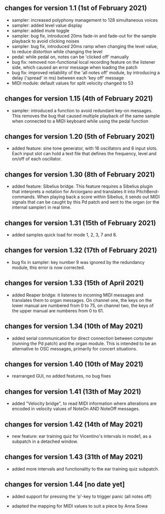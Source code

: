 ## changes for version 1.1 (1st of February 2021)

- sampler: increased polyphony management to 128 simultaneous voices
- sampler: added level value display
- sampler: added mute toggle
- sampler: bug fix, introduced 20ms fade-in and fade-out for the sample playback to avoid clicking noises
- sampler: bug fix, introduced 20ms ramp when changing the level value, to reduce distortion while changing the level
- pedal: while pedal on, notes can be 'clicked off' manually
- bug fix: removed non-functional local recording feature on the listener side, which caused an error message when loading the patch
- bug fix: improved reliability of the 'all notes off' module, by introducing a delay ('spread' in ms) between each 'key off' message
- MIDI module: default values for split velocity changed to 53


## changes for version 1.15 (4th of February 2021)

- sampler: introduced a function to avoid redundant key-on messages. This removes the bug that caused multiple playback of the same sample when connected to a MIDI keyboard while using the pedal function


## changes for version 1.20 (5th of February 2021)

- added feature: sine tone generator, with 16 oscillators and 6 input slots. Each input slot can hold a text file that defines the frequency, level and on/off of each oscillator.


## changes for version 1.30 (8th of February 2021)

- added feature: Sibelius bridge. This feature requires a Sibelius plugin that interprets a notation for Arciorgano and translates it into PitchBend-commands. When playing back a score within Sibelius, it sends out MIDI signals that can be caught by this Pd patch and sent to the organ (or the internal sampler) in real time.


## changes for version 1.31 (15th of February 2021)

- added samples quick load for mode 1, 2, 3, 7 and 8.


## changes for version 1.32 (17th of February 2021)

- bug fix in sampler: key number 9 was ignored by the redundancy module, this error is now corrected.

## changes for version 1.33 (15th of April 2021)

- added Reaper bridge: it listenes to incoming MIDI messages and translates them to organ messages. On channel one, the keys on the lower manual are numbered from 0 to 75, on channel two, the keys of the upper manual are numberes from 0 to 61.

## changes for version 1.34 (10th of May 2021)

- added serial communication for direct connection between computer (running the Pd patch) and the organ module. This is intended to be an alternative to OSC messages, primarily for concert situations.

## changes for version 1.40 (10th of May 2021)

- rearranged GUI, no added features, no bug fixes

## changes for version 1.41 (13th of May 2021)

- added "Velocity bridge", to read MIDI information where alterations are encoded in velocity values of NoteOn AND NoteOff messages. 

## changes for version 1.42 (14th of May 2021)

- new feature: ear training quiz for Vicentino's intervals in mode1, as a subpatch in a detached window.

## changes for version 1.43 (31th of May 2021)

- added more intervals and functionality to the ear training quiz subpatch.



## changes for version 1.44 [no date yet]

- added support for pressing the 'p'-key to trigger panic (all notes off)

- adapted the mapping for MIDI values to suit a piece by Anna Sowa


